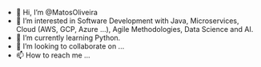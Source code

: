 - 👋 Hi, I’m @MatosOliveira
- 👀 I’m interested in Software Development with Java, Microservices, Cloud (AWS, GCP, Azure ...), Agile Methodologies, Data Science and AI.
- 🌱 I’m currently learning Python.
- 💞️ I’m looking to collaborate on ...
- 📫 How to reach me ...

<!---
MatosOliveira/MatosOliveira is a ✨ special ✨ repository because its `README.md` (this file) appears on your GitHub profile.
You can click the Preview link to take a look at your changes.
--->
